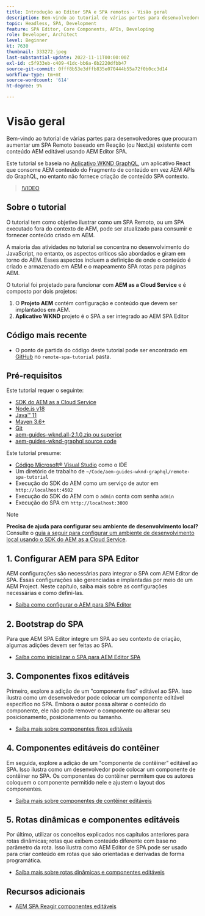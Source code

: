 ```yaml
---
title: Introdução ao Editor SPA e SPA remotos - Visão geral
description: Bem-vindo ao tutorial de várias partes para desenvolvedores que procuram aumentar um SPA Remoto existente com conteúdo AEM editável usando AEM Editor SPA.
topic: Headless, SPA, Development
feature: SPA Editor, Core Components, APIs, Developing
role: Developer, Architect
level: Beginner
kt: 7630
thumbnail: 333272.jpeg
last-substantial-update: 2022-11-11T00:00:00Z
exl-id: c5f933eb-c409-41dc-bb6a-6b2220dfbb47
source-git-commit: 0fff8b53e3dffb835e070444b55a72f0b0cc3d14
workflow-type: tm+mt
source-wordcount: '614'
ht-degree: 9%

---
```


# Visão geral

Bem-vindo ao tutorial de várias partes para desenvolvedores que procuram aumentar um SPA Remoto baseado em Reação (ou Next.js) existente com conteúdo AEM editável usando AEM Editor SPA.

Este tutorial se baseia no [Aplicativo WKND GraphQL](https://experienceleague.adobe.com/docs/experience-manager-learn/getting-started-with-aem-headless/graphql/overview.html?lang=pt-BR), um aplicativo React que consome AEM conteúdo do Fragmento de conteúdo em vez AEM APIs do GraphQL, no entanto não fornece criação de conteúdo SPA contexto.

>[!VIDEO](https://video.tv.adobe.com/v/333272?quality=12&learn=on)

## Sobre o tutorial

O tutorial tem como objetivo ilustrar como um SPA Remoto, ou um SPA executado fora do contexto de AEM, pode ser atualizado para consumir e fornecer conteúdo criado em AEM.

A maioria das atividades no tutorial se concentra no desenvolvimento do JavaScript, no entanto, os aspectos críticos são abordados e giram em torno do AEM. Esses aspectos incluem a definição de onde o conteúdo é criado e armazenado em AEM e o mapeamento SPA rotas para páginas AEM.

O tutorial foi projetado para funcionar com **AEM as a Cloud Service** e é composto por dois projetos:

1. O __Projeto AEM__ contém configuração e conteúdo que devem ser implantados em AEM.
1. __Aplicativo WKND__ projeto é o SPA a ser integrado ao AEM SPA Editor

## Código mais recente

+ O ponto de partida do código deste tutorial pode ser encontrado em [GitHub](https://github.com/adobe/aem-guides-wknd-graphql/tree/main/remote-spa-tutorial) no `remote-spa-tutorial` pasta.

## Pré-requisitos

Este tutorial requer o seguinte:

+ [SDK do AEM as a Cloud Service](https://experienceleague.adobe.com/docs/experience-manager-learn/cloud-service/local-development-environment-set-up/aem-runtime.html?lang=en)
+ [Node.js v18](https://nodejs.org/en/)
+ [Java™ 11](https://downloads.experiencecloud.adobe.com/content/software-distribution/en/general.html)
+ [Maven 3.6+](https://maven.apache.org/)
+ [Git](https://git-scm.com/downloads)
+ [aem-guides-wknd.all-2.1.0.zip ou superior](https://github.com/adobe/aem-guides-wknd/releases)
+ [aem-guides-wknd-graphql source code](https://github.com/adobe/aem-guides-wknd-graphql/tree/main)

Este tutorial presume:

+ [Código Microsoft® Visual Studio](https://visualstudio.microsoft.com/) como o IDE
+ Um diretório de trabalho de `~/Code/aem-guides-wknd-graphql/remote-spa-tutorial`
+ Execução do SDK do AEM como um serviço de autor em `http://localhost:4502`
+ Execução do SDK do AEM com o `admin` conta com senha `admin`
+ Execução do SPA em `http://localhost:3000`

>[!NOTE]
>
> **Precisa de ajuda para configurar seu ambiente de desenvolvimento local?** Consulte o [guia a seguir para configurar um ambiente de desenvolvimento local usando o SDK do AEM as a Cloud Service](https://experienceleague.adobe.com/docs/experience-manager-learn/cloud-service/local-development-environment-set-up/overview.html?lang=pt-BR).

## 1. Configurar AEM para SPA Editor

AEM configurações são necessárias para integrar o SPA com AEM Editor de SPA. Essas configurações são gerenciadas e implantadas por meio de um AEM Project. Neste capítulo, saiba mais sobre as configurações necessárias e como defini-las.

+ [Saiba como configurar o AEM para SPA Editor](./aem-configure.md)

## 2. Bootstrap do SPA

Para que AEM SPA Editor integre um SPA ao seu contexto de criação, algumas adições devem ser feitas ao SPA.

+ [Saiba como inicializar o SPA para AEM Editor SPA](./spa-bootstrap.md)

## 3. Componentes fixos editáveis

Primeiro, explore a adição de um &quot;componente fixo&quot; editável ao SPA. Isso ilustra como um desenvolvedor pode colocar um componente editável específico no SPA. Embora o autor possa alterar o conteúdo do componente, ele não pode remover o componente ou alterar seu posicionamento, posicionamento ou tamanho.

+ [Saiba mais sobre componentes fixos editáveis](./spa-fixed-component.md)

## 4. Componentes editáveis do contêiner

Em seguida, explore a adição de um &quot;componente de contêiner&quot; editável ao SPA. Isso ilustra como um desenvolvedor pode colocar um componente de contêiner no SPA. Os componentes do contêiner permitem que os autores coloquem o componente permitido nele e ajustem o layout dos componentes.

+ [Saiba mais sobre componentes de contêiner editáveis](./spa-container-component.md)

## 5. Rotas dinâmicas e componentes editáveis

Por último, utilizar os conceitos explicados nos capítulos anteriores para rotas dinâmicas; rotas que exibem conteúdo diferente com base no parâmetro da rota. Isso ilustra como AEM Editor de SPA pode ser usado para criar conteúdo em rotas que são orientadas e derivadas de forma programática.

+ [Saiba mais sobre rotas dinâmicas e componentes editáveis](./spa-dynamic-routes.md)

## Recursos adicionais

+ [AEM SPA Reagir componentes editáveis](https://www.npmjs.com/package/@adobe/aem-react-editable-components)
